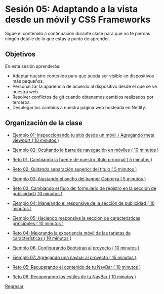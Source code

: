 # Sesión 05: Adaptando a la vista desde un móvil y CSS Frameworks

Sigue el contenido a continuación durante clase para que no te pierdas ningún
detalle de lo que estás a punto de aprender.

## Objetivos

En esta sesión aprenderás:

- Adaptar nuestro contenido para que pueda ser visible en dispositivos más 
  pequeños.
- Personalizar la apariencia de acuerdo al dispositivo desde el que se ve 
  nuestra web.
- Resolver conflictos de git cuando obtenemos cambios realizados por terceros.
- Desplegar los cambios a nuestra página web hosteada en Netlify.

## Organización de la clase

- [Ejemplo 01: Inspeccionando tu sitio desde un móvil / Agregando meta viewport ( 10 minutos ) ](./Ejemplo-01)

- [Ejemplo  02: Ocultando la barra de navegación en móviles ( 10 minutos ) ](./Ejemplo-02)

- [Reto  01: Cambiando la fuente de nuestro título principal ( 5 minutos ) ](./reto-01)

- [Reto  02: Quitando separación superior del título ( 5 minutos ) ](./reto-02)

- [Ejemplo  03: Ajustando el ancho del banner Capterra ( 5 minutos ) ](./Ejemplo-03)

- [Reto  03: Cambiando el flujo del formulario de registro en la sección de publicidad ( 10 minutos ) ](./reto-03)

- [Ejemplo  04: Manejando el responsive de la sección de publicidad ( 10 minutos ) ](./Ejemplo-04)

- [Ejemplo  05: Haciendo responsive la sección de características principales ( 10 minutos ) ](./Ejemplo-05)

- [Reto  04: Mejorando la experiencia móvil de las tarjetas de características ( 10 minutos ) ](./reto-04)

- [Ejemplo  06: Configurando Bootstrap al proyecto ( 10 minutos ) ](./Ejemplo-06)

- [Ejemplo  07: Agregando una navbar al proyecto ( 15 minutos ) ](./Ejemplo-07)

- [Reto  05: Recuperando el contenido de tu NavBar ( 10 minutos ) ](./reto-05)

- [Reto  06: Recuperando los estilos de tu NavBar ( 10 minutos ) ](./reto-06)

[Regresar](../)